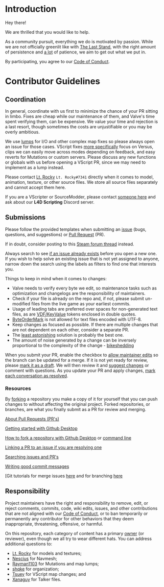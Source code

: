 # Introduction

Hey there!

We are thrilled that you would like to help.

As a community pursuit, everything we do is motivated by passion. While we are not officially greenlit like with [The Last Stand](https://www.l4d.com/laststand/), with the right amount of persistence and [a lot](https://developer.valvesoftware.com/wiki/Valve_Time) of patience, we aim to get out what we put in.

By participating, you agree to our [Code of Conduct](/CODE_OF_CONDUCT.md).

# Contributor Guidelines

## Coordination

In general, coordinate with us first to minimize the chance of your PR sitting in limbo. Fixes are cheap while our maintenance of them, and Valve's time spent verifying them, can be expensive. We value your time and rejection is a last resort, though sometimes the costs are unjustifiable or you may be overly ambitious.

We use [lumps](https://github.com/Tsuey/L4D2-Community-Update/tree/master/root/maps) for I/O and other complex map fixes so please always open an issue for those cases. VScript fixes [more specifically](https://github.com/Tsuey/L4D2-Community-Update/blob/master/root/scripts/vscripts/community/) focus on Versus, clips we can easily move across modes depending on feedback, and easy reverts for Mutations or custom servers. Please discuss any new functions or globals with us before opening a VScript PR, since we may need to implement as a lump instead.

Please contact [Lt. Rocky](https://github.com/ltrockyy) `Lt. Rocky#7341` directly when it comes to model, animation, texture, or other source files. We store all source files separately and cannot accept them here.

If you are a VScripter or SourceModder, please contact [someone here](/CODE_OF_CONDUCT.md#Contact) and ask about our **L4D Scripting** Discord server.

## Submissions

Please follow the provided templates when submitting an [issue](https://github.com/Tsuey/L4D2-Community-Update/issues) (bugs, questions, and suggestions) or [Pull Request](https://github.com/Tsuey/L4D2-Community-Update/pulls) (PR).

If in doubt, consider posting to this [Steam forum thread](https://steamcommunity.com/app/550/discussions/0/3083268548812820489/) instead.

Always search to see [if an issue already exists](https://github.com/Tsuey/L4D2-Community-Update/issues?q=is%3Aopen) before you open a new one. If you wish to help solve an existing issue that is not yet assigned to anyone, narrow down the search using the labels as filters to find one that interests you.

Things to keep in mind when it comes to changes:

- Valve needs to verify every byte we edit, so maintenance tasks such as optimization and changelogs are the responsibility of maintainers.
- Check if your file is already on the repo and, if not, please submit un-modified files from the live game as your earliest commits.
- Usage of leading tabs are preferred over spaces for non-generated text files, as are [VDF/KeyValue](https://developer.valvesoftware.com/wiki/KeyValues) tokens enclosed in double quotes.
- [ByteOrderMark](https://en.wikipedia.org/wiki/Byte_order_mark#UTF-8) is not allowed for text files encoded with UTF-8.
- Keep changes as focused as possible. If there are multiple changes that are not dependent on each other, consider a separate PR.
- The [least astonishing](https://en.wikipedia.org/wiki/Principle_of_least_astonishment) solution is probably the best one.
- The amount of noise generated by a change can be inversely proportional to the complexity of the change - [bikeshedding](https://docs.freebsd.org/en/books/faq/#bikeshed-painting)

When you submit your PR, enable the checkbox to [allow maintainer edits](https://docs.github.com/en/github/collaborating-with-issues-and-pull-requests/allowing-changes-to-a-pull-request-branch-created-from-a-fork) so the branch can be updated for a merge. If it is not yet ready for review, please [mark it as a draft](https://docs.github.com/en/pull-requests/collaborating-with-pull-requests/proposing-changes-to-your-work-with-pull-requests/changing-the-stage-of-a-pull-request). We will then review it and [suggest changes](https://docs.github.com/en/github/collaborating-with-issues-and-pull-requests/incorporating-feedback-in-your-pull-request) or comment with questions. As you update your PR and apply changes, [mark each conversation as resolved](https://docs.github.com/en/github/collaborating-with-issues-and-pull-requests/commenting-on-a-pull-request#resolving-conversations).

### Resources

By [forking](https://github.com/Tsuey/L4D2-Community-Update/fork) a repository you make a copy of it for yourself that you can push changes to without affecting the original project. Forked repositories, or branches, are what you finally submit as a PR for review and merging.

[About Pull Requests (PR's)](https://help.github.com/articles/about-pull-requests/)

[Getting started with Github Desktop](https://docs.github.com/en/desktop/installing-and-configuring-github-desktop/getting-started-with-github-desktop)

[How to fork a repository with Github Desktop](https://docs.github.com/en/desktop/contributing-and-collaborating-using-github-desktop/cloning-and-forking-repositories-from-github-desktop) or [command line](https://docs.github.com/en/github/getting-started-with-github/fork-a-repo#fork-an-example-repository)

[Linking a PR to an issue if you are resolving one](https://docs.github.com/en/issues/tracking-your-work-with-issues/linking-a-pull-request-to-an-issue)

[Searching issues and PR's](https://docs.github.com/en/github/searching-for-information-on-github/searching-on-github/searching-issues-and-pull-requests#search-by-the-title-body-or-comments)

[Writing good commit messages](http://tbaggery.com/2008/04/19/a-note-about-git-commit-messages.html)

[Git tutorials for merge issues [here](https://lab.github.com/githubtraining/managing-merge-conflicts) and for branching [here](https://learngitbranching.js.org/)

## Responsibility

Project maintainers have the right and responsibility to remove, edit, or reject comments, commits, code, wiki edits, issues, and other contributions that are not aligned with our [Code of Conduct](/CODE_OF_CONDUCT.md), or to ban temporarily or permanently any contributor for other behaviors that they deem inappropriate, threatening, offensive, or harmful.

On this repository, each category of content has a primary [owner](https://www.linkedin.com/pulse/engineering-ownership-introduction-david-weinberg) (or reviewer), even though we all try to wear different hats. You can address additional questions to:

- [Lt. Rocky](https://github.com/ltrockyy) for models and textures;
- [Nescius](https://github.com/Nesciuse) for Navmesh;
- [Rayman1103](https://github.com/Rayman1103) for Mutations and map lumps;
- [shqke](https://github.com/shqke) for organization;
- [Tsuey](https://github.com/Tsuey) for VScript map changes; and
- [Xanaguy](https://github.com/xanaguy) for Talker files.
